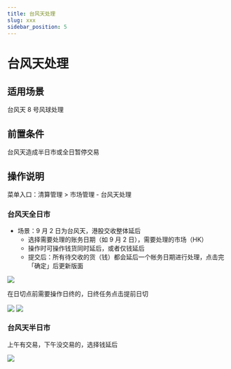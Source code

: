 ```yaml
---
title: 台风天处理
slug: xxx
sidebar_position: 5
---
```



# 台风天处理

## 适用场景

台风天 8 号风球处理

## 前置条件

台风天造成半日市或全日暂停交易

## 操作说明

菜单入口：清算管理 &gt; 市场管理 - 台风天处理

### 台风天全日市

- 场景：9 月 2 日为台风天，港股交收整体延后
    - 选择需要处理的账务日期（如 9 月 2 日），需要处理的市场（HK）
    - 操作时可操作钱货同时延后，或者仅钱延后
    - 提交后：所有待交收的货（钱）都会延后一个帐务日期进行处理，点击完「确定」后更新版面

<img src="/assets/Udy3bfTx2o7q79x95k9c7WYhnod.png" src-width="3336" src-height="1334" align="center"/>

在日切点前需要操作日终的，日终任务点击提前日切

<img src="/assets/TzH8b9QVQo3j5TxTK1Pcw0Eynid.png" src-width="3332" src-height="1192" align="center"/>

<img src="/assets/B7EVbqu8uoKLrOxi2QAc6wDNnMc.png" src-width="3368" src-height="1172" align="center"/>

### 台风天半日市

上午有交易，下午没交易的，选择钱延后

<img src="/assets/WMdkbUqggoAKzexBPxHcVO6FnCg.png" src-width="3354" src-height="1324" align="center"/>

